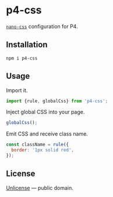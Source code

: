 # p4-css

[`nano-css`](https://github.com/streamich/nano-css) configuration for P4.

## Installation

```shell
npm i p4-css
```

## Usage

Import it.

```js
import {rule, globalCss} from 'p4-css';
```

Inject global CSS into your page.

```js
globalCss();
```

Emit CSS and receive class name.

```js
const className = rule({
  border: '1px solid red',
});
```

## License

[Unlicense](LICENSE) &mdash; public domain.
